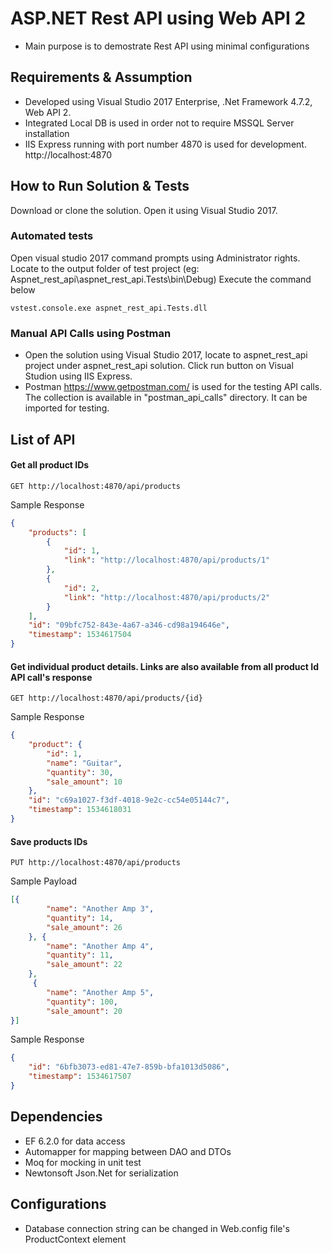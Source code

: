# ASP.NET Rest API using Web API 2
- Main purpose is to demostrate Rest API using minimal configurations

## Requirements & Assumption
- Developed using Visual Studio 2017 Enterprise, .Net Framework 4.7.2, Web API 2.
- Integrated Local DB is used in order not to require MSSQL Server installation
- IIS Express running with port number 4870 is used for development. http://localhost:4870

## How to Run Solution & Tests
Download or clone the solution. Open it using Visual Studio 2017.

### Automated tests
Open visual studio 2017 command prompts using Administrator rights.
Locate to the output folder of test project (eg: Aspnet_rest_api\aspnet_rest_api.Tests\bin\Debug)
Execute the command below
``` console
vstest.console.exe aspnet_rest_api.Tests.dll
```

### Manual API Calls using Postman
- Open the solution using Visual Studio 2017, locate to aspnet_rest_api project under aspnet_rest_api solution. Click run button on Visual Studion using IIS Express.
- Postman https://www.getpostman.com/ is used for the testing API calls. The collection is available in "postman_api_calls" directory. It can be imported for testing.

## List of API
#### Get all product IDs 
```
GET http://localhost:4870/api/products
```
Sample Response 
```json
{
    "products": [
        {
            "id": 1,
            "link": "http://localhost:4870/api/products/1"
        },
        {
            "id": 2,
            "link": "http://localhost:4870/api/products/2"
        }
    ],
    "id": "09bfc752-843e-4a67-a346-cd98a194646e",
    "timestamp": 1534617504
}
```

#### Get individual product details. Links are also available from all product Id API call's response
```
GET http://localhost:4870/api/products/{id}
```
Sample Response
```json
{
    "product": {
        "id": 1,
        "name": "Guitar",
        "quantity": 30,
        "sale_amount": 10
    },
    "id": "c69a1027-f3df-4018-9e2c-cc54e05144c7",
    "timestamp": 1534618031
}
```

#### Save products IDs 
```
PUT http://localhost:4870/api/products
```
Sample Payload
```json
[{
        "name": "Another Amp 3",
        "quantity": 14,
        "sale_amount": 26
    }, {
        "name": "Another Amp 4",
        "quantity": 11,
        "sale_amount": 22
    },
     {
        "name": "Another Amp 5",
        "quantity": 100,
        "sale_amount": 20
}]
```
Sample Response
```json
{
    "id": "6bfb3073-ed81-47e7-859b-bfa1013d5086",
    "timestamp": 1534617507
}
```

## Dependencies
- EF 6.2.0 for data access
- Automapper for mapping between DAO and DTOs
- Moq for mocking in unit test
- Newtonsoft Json.Net for serialization

## Configurations
- Database connection string can be changed in Web.config file's ProductContext element
